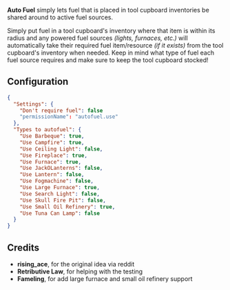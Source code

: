 **Auto Fuel** simply lets fuel that is placed in tool cupboard inventories be shared around to active fuel sources.

Simply put fuel in a tool cupboard's inventory where that item is within its radius and any powered fuel sources *(lights, furnaces, etc.)* will automatically take their required fuel item/resource *(if it exists)* from the tool cupboard's inventory when needed. Keep in mind what type of fuel each fuel source requires and make sure to keep the tool cupboard stocked!

## Configuration

```json
{
  "Settings": {
    "Don't require fuel": false
    "permissionName": "autofuel.use"
  },
  "Types to autofuel": {
    "Use Barbeque": true,
    "Use Campfire": true,
    "Use Ceiling Light": false,
    "Use Fireplace": true,
    "Use Furnace": true,
    "Use JackOLanterns": false,
    "Use Lantern": false,
    "Use Fogmachine": false,
    "Use Large Furnace": true,
    "Use Search Light": false,
    "Use Skull Fire Pit": false,
    "Use Small Oil Refinery": true,
    "Use Tuna Can Lamp": false
  }
}
```

## Credits

- **rising_ace**, for the original idea via reddit
- **Retributive Law**, for helping with the testing
- **Fameling**, for add large furnace and small oil refinery support
